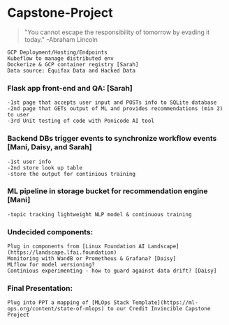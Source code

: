 # Capstone-Project
> "You cannot escape the responsibility of tomorrow by evading it today." -Abraham Lincoln
```
GCP Deployment/Hosting/Endpoints
Kubeflow to manage distributed env 
Dockerize & GCP container registry [Sarah]
Data source: Equifax Data and Hacked Data
```
### Flask app front-end and QA: [Sarah]
```
-1st page that accepts user input and POSTs info to SQLite database 
-2nd page that GETs output of ML and provides recommendations (min 2) to user
-3rd Unit testing of code with Ponicode AI tool
```

### Backend DBs trigger events to synchronize workflow events [Mani, Daisy, and Sarah]
```
-1st user info
-2nd store look up table 
-store the output for continious training
```

### ML pipeline in storage bucket for recommendation engine [Mani]
```
-topic tracking lightweight NLP model & continuous training
```   

### Undecided components:
```
Plug in components from [Linux Foundation AI Landscape](https://landscape.lfai.foundation)
Monitoring with WandB or Prometheus & Grafana? [Daisy]
MLflow for model versioning?
Continious experimenting - how to guard against data drift? [Daisy]
```

### Final Presentation:
```
Plug into PPT a mapping of [MLOps Stack Template](https://ml-ops.org/content/state-of-mlops) to our Credit Invincible Capstone Project
```
